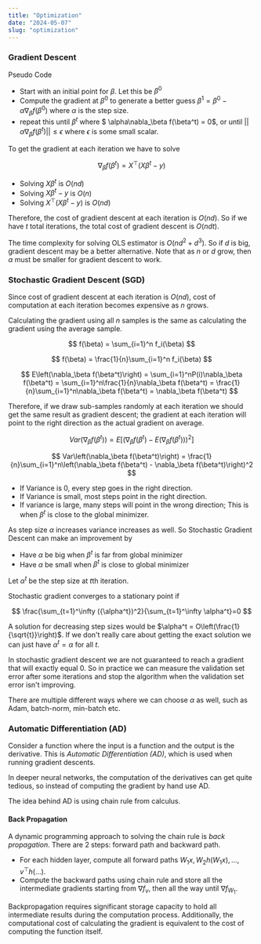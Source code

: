 ```yaml
---
title: "Optimization"
date: "2024-05-07"
slug: "optimization"
---
```


### Gradient Descent

Pseudo Code

- Start with an initial point for $\beta$. Let this be $\beta^0$
- Compute the gradient at $\beta^0$ to generate a better guess $\beta^1 = \beta^0 - \alpha\nabla_\beta f(\beta^0)$ where $\alpha$ is the step size.
- repeat this until $\beta^t$ where $ \alpha\nabla_\beta f(\beta^t) = 0$, or until $|| \alpha\nabla_\beta f(\beta^t)|| \leq \epsilon$ where $\epsilon$ is some small scalar.

To get the gradient at each iteration we have to solve

$$
\nabla_\beta f(\beta^t) = X^\top (X\beta^t - y)
$$

- Solving $X\beta^t$ is $O(nd)$
- Solving $X\beta^t - y$ is $O(n)$
- Solving $X^\top (X\beta^t - y)$ is $O(nd)$

Therefore, the cost of gradient descent at each iteration is $O(nd)$. So if we have $t$ total iterations, the total cost of gradient descent is $O(ndt)$.

The time complexity for solving OLS estimator is $O(nd^2 + d^3)$. So if $d$ is big, gradient descent may be a better alternative. Note that as $n$ or $d$ grow, then $\alpha$ must be smaller for gradient descent to work.

### Stochastic Gradient Descent (SGD)

Since cost of gradient descent at each iteration is $O(nd)$, cost of computation at each iteration becomes expensive as $n$ grows.

Calculating the gradient using all $n$ samples is the same as calculating the gradient using the average sample.

$$
f(\beta) = \sum_{i=1}^n f_i(\beta)
$$

$$
f(\beta) = \frac{1}{n}\sum_{i=1}^n f_i(\beta)
$$

$$
E\left(\nabla_\beta f(\beta^t)\right) = \sum_{i=1}^nP(i)\nabla_\beta f(\beta^t) = \sum_{i=1}^n\frac{1}{n}\nabla_\beta f(\beta^t) = \frac{1}{n}\sum_{i=1}^n\nabla_\beta f(\beta^t)  = \nabla_\beta f(\beta^t)
$$

Therefore, if we draw sub-samples randomly at each iteration we should get the same result as gradient descent; the gradient at each iteration will point to the right direction as the actual gradient on average.

$$
Var\left(\nabla_\beta f(\beta^t)\right) = E\left[\left(\nabla_\beta f(\beta^t) - E\left(\nabla_\beta f(\beta^t)\right)\right)^2\right]
$$

$$
Var\left(\nabla_\beta f(\beta^t)\right) = \frac{1}{n}\sum_{i=1}^n\left(\nabla_\beta f(\beta^t) - \nabla_\beta f(\beta^t)\right)^2
$$

- If Variance is $0$, every step goes in the right direction.
- If Variance is small, most steps point in the right direction.
- If variance is large, many steps will point in the wrong direction; This is when $\beta^t$ is close to the global minimizer.

As step size $\alpha$ increases variance increases as well. So Stochastic Gradient Descent can make an improvement by

- Have $\alpha$ be big when $\beta^t$ is far from global minimizer
- Have $\alpha$ be small when $\beta^t$ is close to global minimizer

Let $\alpha^t$ be the step size at $t$th iteration.

Stochastic gradient converges to a stationary point if

$$
\frac{\sum_{t=1}^\infty ({\alpha^t})^2}{\sum_{t=1}^\infty \alpha^t}=0
$$

A solution for decreasing step sizes would be $\alpha^t = O\left(\frac{1}{\sqrt{t}}\right)$. If we don't really care about getting the exact solution we can just have $\alpha^t = \alpha$ for all $t$.

In stochastic gradient descent we are not guaranteed to reach a gradient that will exactly equal $0$. So in practice we can measure the validation set error after some iterations and stop the algorithm when the validation set error isn't improving.

There are multiple different ways where we can choose $\alpha$ as well, such as Adam, batch-norm, min-batch etc.

### Automatic Differentiation (AD)

Consider a function where the input is a function and the output is the derivative. This is *Automatic Differentiation (AD)*, which is used when running gradient descents.

In deeper neural networks, the computation of the derivatives can get quite tedious, so instead of computing the gradient by hand use AD.

The idea behind AD is using chain rule from calculus.

#### Back Propagation

A dynamic programming approach to solving the chain rule is *back propagation*. There are 2 steps: forward path and backward path.

- For each hidden layer, compute all forward paths $W_1x, W_2h(W_1x), \dots, v^\top h(\dots)$.
- Compute the backward paths using chain rule and store all the intermediate gradients starting from $\nabla f_{v}$, then all the way until $\nabla f_{W_1}$.

Backpropagation requires significant storage capacity to hold all intermediate results during the computation process. Additionally, the computational cost of calculating the gradient is equivalent to the cost of computing the function itself.